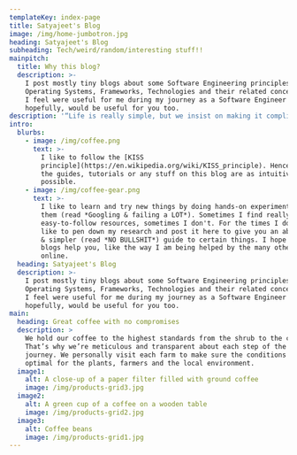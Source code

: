 ```yaml
---
templateKey: index-page
title: Satyajeet's Blog
image: /img/home-jumbotron.jpg
heading: Satyajeet's Blog
subheading: Tech/weird/random/interesting stuff!!
mainpitch:
  title: Why this blog?
  description: >-
    I post mostly tiny blogs about some Software Engineering principles,
    Operating Systems, Frameworks, Technologies and their related concepts which
    I feel were useful for me during my journey as a Software Engineer and
    hopefully, would be useful for you too.
description: '“Life is really simple, but we insist on making it complicated.” - Confucius'
intro:
  blurbs:
    - image: /img/coffee.png
      text: >-
        I like to follow the [KISS
        principle](https://en.wikipedia.org/wiki/KISS_principle). Hence, most of
        the guides, tutorials or any stuff on this blog are as intuitive as
        possible.
    - image: /img/coffee-gear.png
      text: >-
        I like to learn and try new things by doing hands-on experiments with
        them (read *Googling & failing a LOT*). Sometimes I find really
        easy-to-follow resources, sometimes I don't. For the times I don't, I
        like to pen down my research and post it here to give you an abstracted
        & simpler (read *NO BULLSHIT*) guide to certain things. I hope these
        blogs help you, like the way I am being helped by the many other blogs
        online.
  heading: Satyajeet's Blog
  description: >-
    I post mostly tiny blogs about some Software Engineering principles,
    Operating Systems, Frameworks, Technologies and their related concepts which
    I feel were useful for me during my journey as a Software Engineer and
    hopefully, would be useful for you too.
main:
  heading: Great coffee with no compromises
  description: >
    We hold our coffee to the highest standards from the shrub to the cup.
    That’s why we’re meticulous and transparent about each step of the coffee’s
    journey. We personally visit each farm to make sure the conditions are
    optimal for the plants, farmers and the local environment.
  image1:
    alt: A close-up of a paper filter filled with ground coffee
    image: /img/products-grid3.jpg
  image2:
    alt: A green cup of a coffee on a wooden table
    image: /img/products-grid2.jpg
  image3:
    alt: Coffee beans
    image: /img/products-grid1.jpg
---
```


